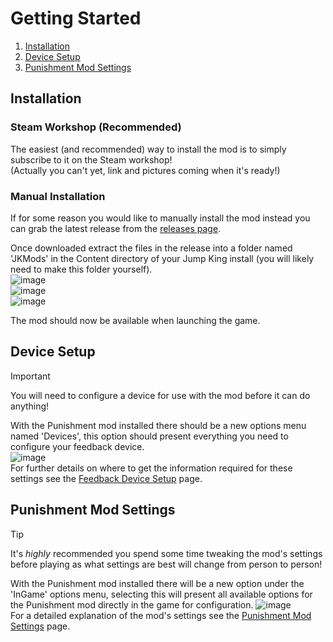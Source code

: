 # Getting Started

1. [Installation](GettingStarted.md#installation)
2. [Device Setup](GettingStarted.md#device-setup)
3. [Punishment Mod Settings](GettingStarted.md#punishment-mod-settings)

## Installation
### Steam Workshop (Recommended)
The easiest (and recommended) way to install the mod is to simply subscribe to it on the Steam workshop!    
(Actually you can't yet, link and pictures coming when it's ready!)

### Manual Installation
If for some reason you would like to manually install the mod instead you can grab the latest release from the [releases page](https://github.com/zarradeth/JumpKing-Punishment/releases).

Once downloaded extract the files in the release into a folder named 'JKMods' in the Content directory of your Jump King install (you will likely need to make this folder yourself).  
![image](https://github.com/zarradeth/JumpKing-Punishment/assets/20621507/72b9c972-bfa5-4656-8a63-be826a6ae137)  
![image](https://github.com/zarradeth/JumpKing-Punishment/assets/20621507/dac90e94-be0d-423a-b294-1665c0ad4f78)  
![image](https://github.com/zarradeth/JumpKing-Punishment/assets/20621507/229dd595-4106-4a9d-b211-59bcb72b0138)  

The mod should now be available when launching the game.

## Device Setup
> [!IMPORTANT]
> You will need to configure a device for use with the mod before it can do anything!

With the Punishment mod installed there should be a new options menu named 'Devices', this option should present everything you need to configure your feedback device.  
![image](https://github.com/zarradeth/JumpKing-Punishment/assets/20621507/bfc424d0-b0f4-4fb0-bd70-1524678e42ad)  
For further details on where to get the information required for these settings see the [Feedback Device Setup](FeedbackDeviceSetup.md) page.

## Punishment Mod Settings
> [!TIP]
> It's _highly_ recommended you spend some time tweaking the mod's settings before playing as what settings are best will change from person to person!

With the Punishment mod installed there will be a new option under the 'InGame' options menu, selecting this will present all available options for the Punishment mod directly in the game for configuration.
![image](https://github.com/zarradeth/JumpKing-Punishment/assets/20621507/e6ed3acf-d344-4b74-bb26-dc43c990b400)  
For a detailed explanation of the mod's settings see the [Punishment Mod Settings](PunishmentModSettings.md) page.
